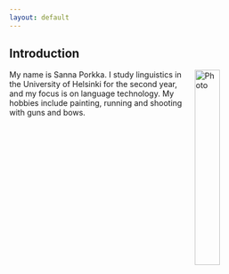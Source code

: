 ```yaml
---
layout: default
---
```


## Introduction

<img src="assets/images/me.jpg" alt="Photo" hspace="20" width="30%" align="right"/>
My name is Sanna Porkka. I study linguistics in the University of Helsinki for the second year, and my focus is on language technology. My hobbies include painting, running and shooting with guns and bows.
